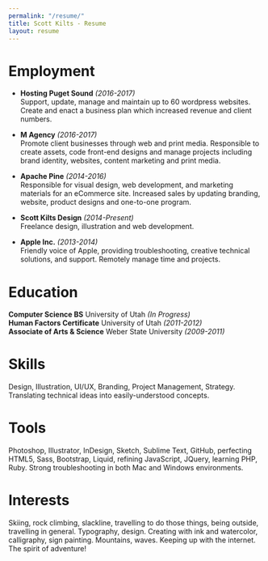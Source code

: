```yaml
---
permalink: "/resume/"
title: Scott Kilts - Resume
layout: resume
---
```


# Employment

- **Hosting Puget Sound** <!--Web Host Manager--> *(2016-2017)*    
Support, update, manage and maintain up to 60 wordpress websites.
Create and enact a business plan which increased revenue and client numbers.

- **M Agency** <!--Designer / Developer--> *(2016-2017)*  
Promote client businesses through web and print media. Responsible to create assets, code front-end designs and manage projects including brand identity, websites, content marketing and print media.

- **Apache Pine** <!--Design Director--> *(2014-2016)*  
Responsible for visual design, web development, and marketing materials for an eCommerce site. Increased sales by updating branding, website, product designs and one-to-one program. 

- **Scott Kilts Design** <!--Owner / Operator--> *(2014-Present)*  
Freelance design, illustration and web development.

- **Apple Inc.** <!--CPU Advisor--> *(2013-2014)*  
Friendly voice of Apple, providing troubleshooting, creative technical solutions, and support. Remotely manage time and projects.

# Education

**Computer Science BS** University of Utah *(In Progress)*  
**Human Factors Certificate** University of Utah *(2011-2012)*  
**Associate of Arts & Science** Weber State University *(2009-2011)*

# Skills

Design, Illustration, UI/UX, Branding, Project Management, Strategy. Translating technical ideas into easily-understood concepts.

# Tools

Photoshop, Illustrator, InDesign, Sketch, Sublime Text, GitHub, perfecting HTML5, Sass, Bootstrap, Liquid, refining JavaScript, JQuery, learning PHP, Ruby. Strong troubleshooting in both Mac and Windows environments.

# Interests

Skiing, rock climbing, slackline, travelling to do those things, being outside, travelling in general. Typography, design. Creating with ink and watercolor, calligraphy, sign painting. Mountains, waves. Keeping up with the internet. The spirit of adventure!
